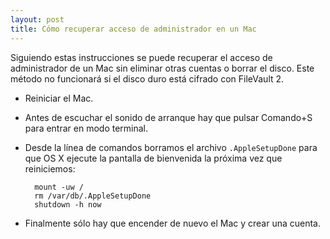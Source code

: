 ```yaml
---
layout: post
title: Cómo recuperar acceso de administrador en un Mac
---
```


Siguiendo estas instrucciones se puede recuperar el acceso de administrador de un Mac sin eliminar otras cuentas o borrar el disco. Este método no funcionará si el disco duro está cifrado con FileVault 2.

* Reiniciar el Mac.
* Antes de escuchar el sonido de arranque hay que pulsar Comando+S para entrar en modo terminal.
* Desde la línea de comandos borramos el archivo `.AppleSetupDone` para que OS X ejecute la pantalla de bienvenida la próxima vez que reiniciemos:

        mount -uw /
        rm /var/db/.AppleSetupDone
        shutdown -h now

* Finalmente sólo hay que encender de nuevo el Mac y crear una cuenta.
